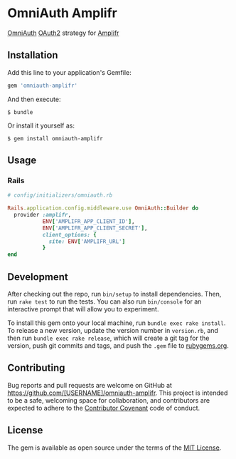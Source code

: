 # OmniAuth Amplifr

[OmniAuth](https://github.com/omniauth/omniauth) [OAuth2](https://github.com/intridea/omniauth-oauth2) strategy for [Amplifr](https://amplifr.com)

## Installation

Add this line to your application's Gemfile:

```ruby
gem 'omniauth-amplifr'
```

And then execute:

    $ bundle

Or install it yourself as:

    $ gem install omniauth-amplifr

## Usage

### Rails

```ruby
# config/initializers/omniauth.rb

Rails.application.config.middleware.use OmniAuth::Builder do
  provider :amplifr,
           ENV['AMPLIFR_APP_CLIENT_ID'],
           ENV['AMPLIFR_APP_CLIENT_SECRET'],
           client_options: {
             site: ENV['AMPLIFR_URL']
           }
end
```

## Development

After checking out the repo, run `bin/setup` to install dependencies. Then, run `rake test` to run the tests. You can also run `bin/console` for an interactive prompt that will allow you to experiment.

To install this gem onto your local machine, run `bundle exec rake install`. To release a new version, update the version number in `version.rb`, and then run `bundle exec rake release`, which will create a git tag for the version, push git commits and tags, and push the `.gem` file to [rubygems.org](https://rubygems.org).

## Contributing

Bug reports and pull requests are welcome on GitHub at https://github.com/[USERNAME]/omniauth-amplifr. This project is intended to be a safe, welcoming space for collaboration, and contributors are expected to adhere to the [Contributor Covenant](http://contributor-covenant.org) code of conduct.


## License

The gem is available as open source under the terms of the [MIT License](http://opensource.org/licenses/MIT).
